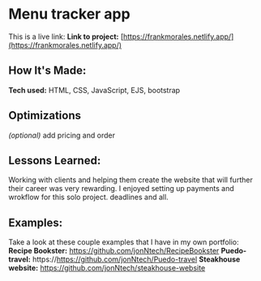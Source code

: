 # Menu tracker app

This is a live link: 
**Link to project:** [https://frankmorales.netlify.app/](https://frankmorales.netlify.app/)

## How It's Made:
**Tech used:** HTML, CSS, JavaScript, EJS, bootstrap


## Optimizations
*(optional)*
add pricing and order 

## Lessons Learned:
Working with clients and helping them create the website that will further their career was very rewarding. I enjoyed setting up payments and wrokflow for this solo project. deadlines and all. 

## Examples:
Take a look at these couple examples that I have in my own portfolio:
**Recipe Bookster:** https://github.com/jonNtech/RecipeBookster
**Puedo-travel:** https://https://github.com/jonNtech/Puedo-travel
**Steakhouse website:** https://github.com/jonNtech/steakhouse-website
